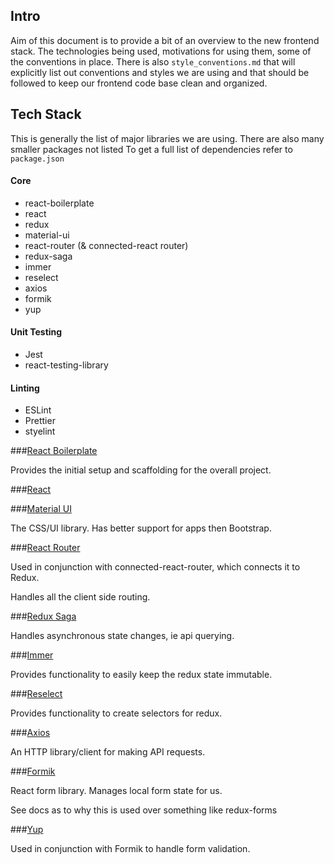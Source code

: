 ## Intro

Aim of this document is to provide a bit of an overview to the new frontend
stack. The technologies being used, motivations for using them, some of
the conventions in place. There is also `style_conventions.md` that will
explicitly list out conventions and styles we are using and that should be
followed to keep our frontend code base clean and organized. 

## Tech Stack

This is generally the list of major libraries we are using. There are also
many smaller packages not listed To get a full list of dependencies refer
to `package.json`

#### Core
- react-boilerplate
- react
- redux
- material-ui
- react-router (& connected-react router)
- redux-saga
- immer
- reselect
- axios
- formik
- yup

#### Unit Testing
- Jest
- react-testing-library

#### Linting
- ESLint
- Prettier
- styelint

###[React Boilerplate](https://github.com/react-boilerplate/react-boilerplate)

Provides the initial setup and scaffolding for the overall project.

###[React](https://github.com/facebook/react/)

###[Material UI](https://next.material-ui.com/getting-started/installation/)

The CSS/UI library. Has better support for apps then Bootstrap.

###[React Router](https://reacttraining.com/react-router/web/guides/quick-start)

Used in conjunction with connected-react-router, which connects it to Redux.

Handles all the client side routing.

###[Redux Saga](https://github.com/redux-saga/redux-saga)

Handles asynchronous state changes, ie api querying.

###[Immer](https://github.com/immerjs/immer)

Provides functionality to easily keep the redux state immutable.

###[Reselect](https://github.com/reduxjs/reselect)

Provides functionality to create selectors for redux.

###[Axios](https://github.com/axios/axios)

An HTTP library/client for making API requests.

###[Formik](https://jaredpalmer.com/formik/docs/overview)

React form library. Manages local form state for us.

See docs as to why this is used over something like redux-forms

###[Yup](https://github.com/jquense/yup/blob/master/package.json)

Used in conjunction with Formik to handle form validation.

